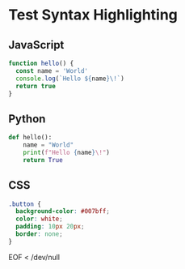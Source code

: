# Test Syntax Highlighting

## JavaScript

```javascript
function hello() {
  const name = 'World'
  console.log(`Hello ${name}\!`)
  return true
}
```

## Python

```python
def hello():
    name = "World"
    print(f"Hello {name}\!")
    return True
```

## CSS

```css
.button {
  background-color: #007bff;
  color: white;
  padding: 10px 20px;
  border: none;
}
```

EOF < /dev/null
